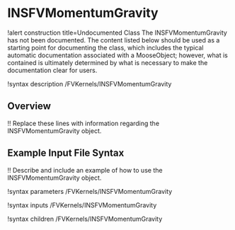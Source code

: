 # INSFVMomentumGravity

!alert construction title=Undocumented Class
The INSFVMomentumGravity has not been documented. The content listed below should be used as a starting point for
documenting the class, which includes the typical automatic documentation associated with a
MooseObject; however, what is contained is ultimately determined by what is necessary to make the
documentation clear for users.

!syntax description /FVKernels/INSFVMomentumGravity

## Overview

!! Replace these lines with information regarding the INSFVMomentumGravity object.

## Example Input File Syntax

!! Describe and include an example of how to use the INSFVMomentumGravity object.

!syntax parameters /FVKernels/INSFVMomentumGravity

!syntax inputs /FVKernels/INSFVMomentumGravity

!syntax children /FVKernels/INSFVMomentumGravity
